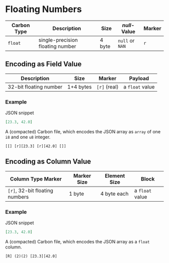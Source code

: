 # Floating Numbers

Carbon Type  | Description                              | Size      | *null*-Value          | Marker 
-------------|------------------------------------------|-----------|-----------------------|------------------
`float`      | single-precision floating number | 4 byte  | `null` or `NAN` | `r` 



## Encoding as Field Value


Description              | Size      | Marker          | Payload
-------------------------|-----------|-----------------|---------------
 32-bit floating number  | 1+4 bytes | `[r]` (real)    | a `float` value
 

### Example

JSON snippet
```json
[23.3, 42.0]
```

A (compacted) Carbon file, which encodes the JSON array as `array` of one `i8` and one `u8` integer.

```
[[] [r][23.3] [r][42.0] []]
```

## Encoding as Column Value


Column Type Marker               | Marker Size | Element Size | Block
---------------------------------|-------------|--------------| ---------------
 `[r]`, 32-bit floating numbers  | 1 byte      | 4 byte each  | a `float` value
 


### Example

JSON snippet
```json
[23.3, 42.0]
```

A (compacted) Carbon file, which encodes the JSON array as a `float` column.

```
[R] (2)(2) [23.3][42.0]
```